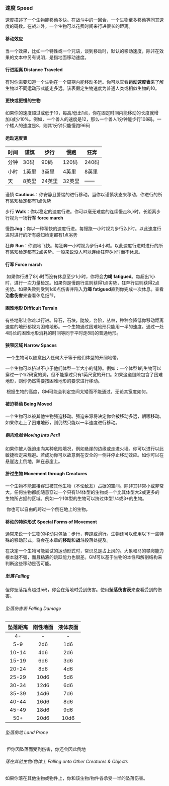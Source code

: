 ### 速度	Speed

​		速度描述了一个生物能移动多快。在战斗中的一回合，一个生物至多移动等同其速度的码数。在战斗外，一个生物可以花费时间来行进很长的距离。

#### 移动效应

​		当一个效果，比如一个特性或一个咒语，谈到移动时，默认的移动速度，除非在效果的文本中另有说明，是指地面移动速度。

#### 行进距离	Distance Traveled

​		有时你需要知道一个生物在一个周期内能移动多远。你可以查看**运动速度表**来了解生物以不同运动形式能走多远。该表假定生物速度为普通人类或相似生物的10。

#### 更快或更慢的生物

​		如果你的速度超过或低于10，每高/低出1点，你在固定时间内能移动的长度就增加/减少10%。例如，一个兽人的速度是12，那么一个兽人1分钟能步行108码。一个矮人的速度是8，则其1分钟只能慢跑96码

#### 运动速度表

| 时间 | 谨慎  | 步行   | 慢跑   | 狂奔  |
| ---- | ----- | ------ | ------ | ----- |
| 分钟 | 30码  | 90码   | 120码  | 240码 |
| 小时 | 1英里 | 3英里  | 4英里  | 8英里 |
| 天   | 8英里 | 24英里 | 32英里 | ——    |

谨慎 **Cautious**：你安静且警惕的进行移动。当你以谨慎状态来移动，你进行的所有感知检定都有1点优势

步行 **Walk**：你以稳定的速度行进。你可以毫无难度的连续慢走8小时。长距离步行视为一场**行军** **force march**

慢跑**Jog**：你以一种稍快的速度行进。每慢跑一小时视为步行2小时。以此速度行进时进行的所有感知检定都有1点劣势

狂奔 **Run**：你跑地飞快。每狂奔一小时视为步行4小时。以此速度行进时进行的所有感知检定都有2点劣势。一般来说没人可以连续狂奔8小时而不休息。

#### 行军 Force march

​		如果你行进了8小时而没有休息至少1小时，你将会**力竭** **fatigued**。每超出1小时，进行一次力量检定。如果你是慢跑行进则获得1点劣势，狂奔行进则获得2点劣势。如果失败则受到1d6点伤害并陷入**力竭** **fatigued**直到你完成一次休息。查看**治愈伤害**来查看休息细节。

#### 困难地形	Difficult Terrain

​		有些地形让你难以行进。碎石，石块，陡坡，台阶，丛林，种种会降低你移动距离速度的地形都视为困难地形。一个生物通过困难地形只能用一半的速度。通过一处4码长的困难地形消耗的时间等同于平时走8码的普通地形。

#### 狭窄区域	Narrow Spaces

​		一个生物可以随意出入任何大于等于他们体型的开阔地带。

​		一个生物可以挤过不小于他们体型一半大小的缝隙。例如：一个体型1的生物可以穿过一个1/2码宽的洞，但不能穿过只有1英尺宽的开口。如果这道缝隙包含了困难地形，则你仍然需要按困难地形的要求进行移动。

​		根据生物的高度，GM可能会判定空间太矮而不能通过，无论其宽度如何。

#### 被迫移动	Being Moved

​		一个生物可以被其他生物强迫移动。强迫来源将决定你会被移动多远，朝哪移动。如果你走上了困难地形，则仍然只能以一半速度进行移动。

##### 朝向危险	Moving into Peril

​		如果你被人强迫走向某种危险境况，例如悬崖的边缘或走进火墙。你可以进行以此敏捷检定来规避。若成功你可以故意倒在安全的一侧并停止移动效应。如你可以在悬崖边上倒地，趴在悬崖上。

#### 挤过生物	Movement through Creatures

​		一个生物不能直接穿过被其他生物（不论敌友）占据的空间。除非其非常小或非常大。任何生物都能随意穿过一个只有1/4体型的生物或一个比其体型大2或更多的生物所占据的区域。例如一个1体型的生物可以挤过体型1/4或3+的生物。

​		你也可以自由的跨过一个倒在地上的生物。

#### 移动的特殊形式	Special Forms of Movement

​		通常来说一个生物的移动只包括：步行，奔跑或滑行。生物还可以使用以下一些特殊的移动形式。将会在本章的**移动**和**战斗**段落处提及。

​		在决定一个生物可能尝试的运动形式时，常识总是占上风的。大象和马的攀爬能力根本就不强，而且粘液的跳跃能力也很差。GM可以基于生物的本性和解剖结构来判断这些移动是否可能。

##### 坠落	Falling

​		但你坠落距离超过5码，你会在落地时受到伤害。使用**坠落伤害表**来查看受到的伤害。

###### 坠落伤害表	Falling Damage

| 坠落距离 | 刚性地面 | 液体表面 |
| :------: | :------: | :------: |
|    4-    |    -     |    -     |
|   5-9    |   2d6    |   1d6    |
|  10-14   |   4d6    |   2d6    |
|  15-19   |   6d6    |   3d6    |
|  20-24   |   8d6    |   4d6    |
|  25-29   |   10d6   |   5d6    |
|  30-34   |   12d6   |   6d6    |
|  35-39   |   14d6   |   7d6    |
|  40-44   |   16d6   |   8d6    |
|  45-49   |   18d6   |   9d6    |
|   50+    |   20d6   |   10d6   |

###### 坠落倒地	Land Prone

​		但你因坠落而受到伤害，你还会因此倒地

###### 落在其他生物/物体上	Falling onto Other Creatures & Objects

​		如果你落在其他生物或物件上，你和该生物/物件各承受一半的坠落伤害。
